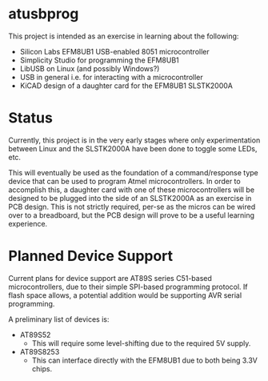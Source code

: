 # atusbprog

This project is intended as an exercise in learning about the following:

- Silicon Labs EFM8UB1 USB-enabled 8051 microcontroller
- Simplicity Studio for programming the EFM8UB1
- LibUSB on Linux (and possibly Windows?)
- USB in general i.e. for interacting with a microcontroller
- KiCAD design of a daughter card for the EFM8UB1 SLSTK2000A 

# Status

Currently, this project is in the very early stages where only experimentation between Linux and the SLSTK2000A have been done to toggle some LEDs, etc.

This will eventually be used as the foundation of a command/response type device that can be used to program Atmel microcontrollers. In order to accomplish this, a daughter card with one of these microcontrollers will be designed to be plugged into the side of an SLSTK2000A as an exercise in PCB design. This is not strictly required, per-se as the micros can be wired over to a breadboard, but the PCB design will prove to be a useful learning experience.

# Planned Device Support

Current plans for device support are AT89S series C51-based microcontrollers, due to their simple SPI-based programming protocol. If flash space allows, a potential addition would be supporting AVR serial programming.

A preliminary list of devices is:

* AT89S52
  - This will require some level-shifting due to the required 5V supply.
* AT89S8253
  - This can interface directly with the EFM8UB1 due to both being 3.3V chips.